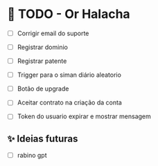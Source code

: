 # 📌 TODO - Or Halacha

- [ ] Corrigir email do suporte
- [ ] Registrar dominio
- [ ] Registrar patente
- [ ] Trigger para o siman diário aleatorio
- [ ] Botão de upgrade
- [ ] Aceitar contrato na criação da conta
- [ ] Token do usuario expirar e mostrar mensagem


## ✨ Ideias futuras

- [ ] rabino gpt